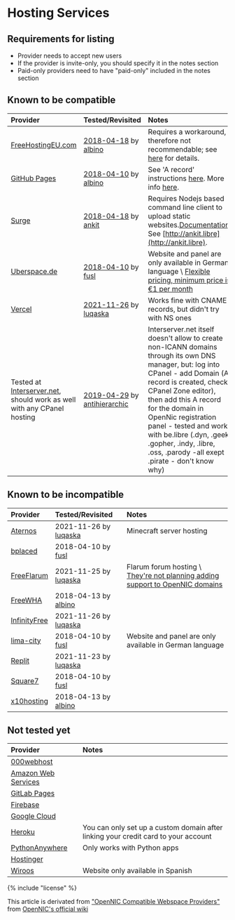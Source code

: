 # Hosting Services

## Requirements for listing

  * Provider needs to accept new users
  * If the provider is invite-only, you should specify it in the notes section
  * Paid-only providers need to have "paid-only" included in the notes section

## Known to be compatible

|Provider|Tested/Revisited|Notes|
|:--|:--|:--|
|[FreeHostingEU.com](https://freehostingeu.com)|[2018-04-18](http://fheutest.cyb) by [albino](https://wiki.opennic.org/user/albino)|Requires a workaround, therefore not recommendable; see [here](http://fheutest.cyb) for details.|
|[GitHub Pages](https://pages.github.com)|[2018-04-10](http://albino.cyb) by [albino](https://wiki.opennic.org/user/albino)|See 'A record' instructions [here](https://help.github.com/articles/setting-up-an-apex-domain/). More info [here](http://albino.cyb).|
|[Surge](https://surge.sh)|[2018-04-18](http://ankit.libre) by [ankit](https://wiki.opennic.org/user/ankit)|Requires Nodejs based command line client to upload static websites.[Documentation](https://surge.sh/help). See [http://ankit.libre](http://ankit.libre).|
|[Uberspace.de](https://uberspace.de/)|[2018-04-10](https://wiki.uberspace.de/webserver:https#technische_hintergruende) by [fusl](https://wiki.opennic.org/user/fusl)|Website and panel are only available in German language \\ [Flexible pricing, minimum price is €1 per month](https://uberspace.de/prices)|
|[Vercel](https://vercel.com/)|[2021-11-26](http://giscus.some.geek/) by [luqaska](/user:luqaska)|Works fine with CNAME records, but didn't try with NS ones|
|Tested at [Interserver.net](https://interserver.net), should work as well with any CPanel hosting|[2019-04-29](http://libre.libre) by [antihierarchic](https://wiki.opennic.org/user/antihierarchic)|Interserver.net itself doesn't allow to create non-ICANN domains through its own DNS manager, but: log into CPanel - add Domain (A record is created, check CPanel Zone editor), then add this A record for the domain in OpenNic registration panel - tested and works with be.libre (.dyn, .geek, .gopher, .indy, .libre, .oss, .parody -all exept .pirate - don't know why)|

## Known to be incompatible

|Provider|Tested/Revisited|Notes|
|:--|:--|:--|
|[Aternos](https://aternos.org/)|2021-11-26 by [luqaska](/user:luqaska)| Minecraft server hosting|
|[bplaced](https://www.bplaced.net/)|2018-04-10 by [fusl](https://wiki.opennic.org/user/fusl)||
|[FreeFlarum](https://freeflarum.com/)|2021-11-25 by [luqaska](/user:luqaska)| Flarum forum hosting \\ [They're not planning adding support to OpenNIC domains](https://github.com/gwillem/freeflarum.com/issues/298)|
|[FreeWHA](https://www.freewebhostingarea.com/)|2018-04-13 by [albino](https://wiki.opennic.org/user/albino)||
|[InfinityFree](https://infinityfree.net/)|2021-11-26 by [luqaska](/user:luqaska)||
|[lima-city](https://www.lima-city.de/)|2018-04-10 by [fusl](https://wiki.opennic.org/user/fusl)|Website and panel are only available in German language|
|[Replit](https://replit.com/)|2021-11-23 by [luqaska](/user:luqaska)||
|[Square7](https://www.square7.ch/)|2018-04-10 by [fusl](https://wiki.opennic.org/user/fusl)||
|[x10hosting](https://x10hosting.com/)|2018-04-13 by [albino](https://wiki.opennic.org/user/albino)||

## Not tested yet

|Provider|Notes|
|:--|:--|
|[000webhost](https://000webhost.com/)||
|[Amazon Web Services](https://aws.amazon.com/)||
|[GitLab Pages](https://docs.gitlab.com/ee/user/project/pages/)||
|[Firebase](https://firebase.google.com/)||
|[Google Cloud](https://cloud.google.com/)||
|[Heroku](https://heroku.com/)|You can only set up a custom domain after linking your credit card to your account|
|[PythonAnywhere](https://www.pythonanywhere.com/)|Only works with Python apps|
|[Hostinger](https://www.hostinger.com/)||
|[Wiroos](https://wiroos.com/)|Website only available in Spanish|

{% include "license" %}

This article is derivated from ["OpenNIC Compatible Webspace Providers"](https://wiki.opennic.org/webspaceproviders) from [OpenNIC's official wiki](https://wiki.opennic.org)
